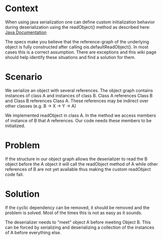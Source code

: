 # Context

When using java serialization one can define custom initialization behavior during deserialization using the readObject() method as described here: [Java Documentation](http://docs.oracle.com/javase/7/docs/api/java/io/ObjectInputStream.html)

The specs make you believe that the reference-graph of the underlying object is fully constructed after calling ois.defaultReadObject(). In most cases this is a correct assumption. There are exceptions and this wiki page should help identify these situations and find a solution for them.

# Scenario

We serialize an object with several references. The object graph contains instances of class A and instances of class B. Class A references Class B and Class B references Class A. These references may be indirect over other classes (e.g. B -> X -> Y -> A)

We implemented readObject in class A. In the method we access members of instance of B that A references. Our code needs these members to be initialized.

# Problem

If the structure in our object graph allows the deserializer to read the B object before the A object it will call the readObject method of A while other references of B are not yet available thus making the custom readObject code fail.

# Solution

If the cyclic dependency can be removed, it should be removed and the problem is solved. Most of the times this is not as easy as it sounds.

The deserializer needs to "meet" object A before meeting Object B. This can be forced by serializing and deserializing a collection of the instances of A before everything else.